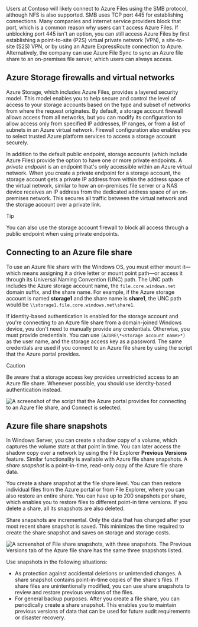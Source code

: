 


Users at Contoso will likely connect to Azure Files using the SMB protocol, although NFS is also supported. SMB uses TCP port 445 for establishing connections. Many companies and internet service providers block that port, which is a common reason why users can't access Azure Files. If unblocking port 445 isn't an option, you can still access Azure Files by first establishing a point-to-site (P2S) virtual private network (VPN), a site-to-site (S2S) VPN, or by using an Azure ExpressRoute connection to Azure. Alternatively, the company can use Azure File Sync to sync an Azure file share to an on-premises file server, which users can always access.

## Azure Storage firewalls and virtual networks

Azure Storage, which includes Azure Files, provides a layered security model. This model enables you to help secure and control the level of access to your storage accounts based on the type and subset of networks from where the request originates. By default, a storage account firewall allows access from all networks, but you can modify its configuration to allow access only from specified IP addresses, IP ranges, or from a list of subnets in an Azure virtual network. Firewall configuration also enables you to select trusted Azure platform services to access a storage account securely.

In addition to the default public endpoint, storage accounts (which include Azure Files) provide the option to have one or more private endpoints. A *private endpoint* is an endpoint that's only accessible within an Azure virtual network. When you create a private endpoint for a storage account, the storage account gets a private IP address from within the address space of the virtual network, similar to how an on-premises file server or a NAS device receives an IP address from the dedicated address space of an on-premises network. This secures all traffic between the virtual network and the storage account over a private link.

> [!TIP]
> You can also use the storage account firewall to block all access through a public endpoint when using private endpoints.

## Connecting to an Azure file share

To use an Azure file share with the Windows OS, you must either mount it—which means assigning it a drive letter or mount point path—or access it through its Universal Naming Convention (UNC) path. The UNC path includes the Azure storage account name, the `file.core.windows.net` domain suffix, and the share name. For example, if the Azure storage account is named **storage1** and the share name is **share1**, the UNC path would be `\\storage1.file.core.windows.net\share1`.

If identity-based authentication is enabled for the storage account and you're connecting to an Azure file share from a domain-joined Windows device, you don't need to manually provide any credentials. Otherwise, you must provide credentials. You can use `(AZURE\*<storage account name>*)` as the user name, and the storage access key as a password. The same credentials are used if you connect to an Azure file share by using the script that the Azure portal provides.

> [!CAUTION]
> Be aware that a storage access key provides unrestricted access to an Azure file share. Whenever possible, you should use identity-based authentication instead.

![A screenshot of the script that the Azure portal provides for connecting to an Azure file share, and Connect is selected.](../media/m11-connect-to-azure-file-share-005.png)

## Azure file share snapshots

In Windows Server, you can create a shadow copy of a volume, which captures the volume state at that point in time. You can later access the shadow copy over a network by using the File Explorer **Previous Versions** feature. Similar functionality is available with Azure file share snapshots. A *share snapshot* is a point-in-time, read-only copy of the Azure file share data.

You create a share snapshot at the file share level. You can then restore individual files from the Azure portal or from File Explorer, where you can also restore an entire share. You can have up to 200 snapshots per share, which enables you to restore files to different point-in time versions. If you delete a share, all its snapshots are also deleted.

Share snapshots are incremental. Only the data that has changed after your most recent share snapshot is saved. This minimizes the time required to create the share snapshot and saves on storage and storage costs.

![A screenshot of File share snapshots, with three snapshots. The Previous Versions tab of the Azure file share has the same three snapshots listed.](../media/m11-azure-file-share-snapshots-006.png)

Use snapshots in the following situations:

- As protection against accidental deletions or unintended changes. A share snapshot contains point-in-time copies of the share's files. If share files are unintentionally modified, you can use share snapshots to review and restore previous versions of the files.
- For general backup purposes. After you create a file share, you can periodically create a share snapshot. This enables you to maintain previous versions of data that can be used for future audit requirements or disaster recovery.
